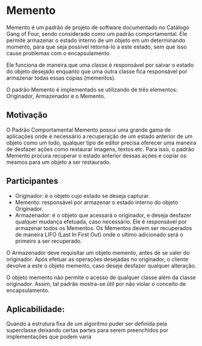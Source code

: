 
# Memento

Memento é um padrão de projeto de software documentado no Catálogo Gang of Four, sendo considerado como um padrão comportamental. Ele permite armazenar o estado interno de um objeto em um determinando momento, para que seja possível retorná-lo a este estado, sem que isso cause problemas com o encapsulamento.

Ele funciona de maneira que uma classe é responsável por salvar o estado do objeto desejado enquanto que uma outra classe fica responsável por armazenar todas essas copias (mementos).

O padrão Memento é implementado se utilizando de três elementos: Originador, Armazenador e o Memento.

## Motivação

O Padrão Comportamental Memento possui uma grande gama de aplicações onde é necessário a recuperação de um estado anterior de um objeto como um todo, qualquer tipo de editor precisa oferecer uma maneira de desfazer ações como restaurar imagens, textos etc. Para isso, o padrão Memento procura recuperar o estado anterior dessas ações e copiar os mesmos para um objeto a ser restaurado.

## Participantes

- Originador: é o objeto cujo estado se deseja capturar.
- Memento: responsável por armazenar o estado interno do objeto Originador.
- Armazenador: é o objeto que acessará o originador, e deseja desfazer qualquer mudança efetuada, caso necessário. Ele é responsável por armazenar todos os Mementos. Os Mementos devem ser recuperados de maneira LIFO (Last In First Out) onde o ultimo adicionado será o primeiro a ser recuperado.

O Armazenador deve requisitar um objeto memento, antes de se valer do originador. Após efetuar as operações desejadas no originador, o cliente devolve a este o objeto memento, caso deseje desfazer qualquer alteração.

O objeto memento não permite o acesso de qualquer classe além da classe originador. Assim, tal padrão mostra-se útil por não violar o conceito de encapsulamento.

## Aplicabilidade: 

Quando a estrutura fixa de um algoritmo puder ser definida pela superclasse deixando certas partes para serem preenchidos por implementações que podem varia

